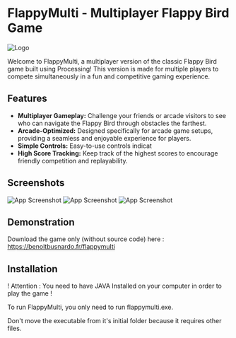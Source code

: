 #  FlappyMulti - Multiplayer Flappy Bird Game

![Logo](https://benoitbusnardo.fr/assets/images/projects/bonus/flappymulti/logo.png)


Welcome to FlappyMulti, a multiplayer version of the classic Flappy Bird game built using Processing! This version is made for multiple players to compete simultaneously in a fun and competitive gaming experience.

## Features

- **Multiplayer Gameplay:** Challenge your friends or arcade visitors to see who can navigate the Flappy Bird through obstacles the farthest.
- **Arcade-Optimized:** Designed specifically for arcade game setups, providing a seamless and enjoyable experience for players.
- **Simple Controls:** Easy-to-use controls indicat
- **High Score Tracking:** Keep track of the highest scores to encourage friendly competition and replayability.

## Screenshots

![App Screenshot](https://benoitbusnardo.fr/assets/images/projects/bonus/flappymulti/screen.png)
![App Screenshot](https://benoitbusnardo.fr/assets/images/projects/bonus/flappymulti/screen2.png)
![App Screenshot](https://benoitbusnardo.fr/assets/images/projects/bonus/flappymulti/screen3.png)

## Demonstration

Download the game only (without source code) here : https://benoitbusnardo.fr/flappymulti

## Installation

! Attention : You need to have JAVA Installed on your computer in order to play the game !

To run FlappyMulti, you only need to run flappymulti.exe.

Don't move the executable from it's initial folder because it requires other files.
